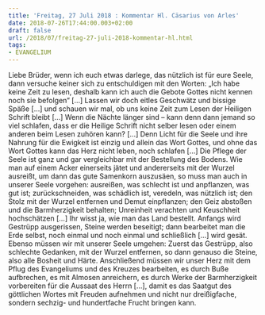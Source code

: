 ```yaml
---
title: 'Freitag, 27 Juli 2018 : Kommentar Hl. Cäsarius von Arles'
date: 2018-07-26T17:44:00.003+02:00
draft: false
url: /2018/07/freitag-27-juli-2018-kommentar-hl.html
tags: 
- EVANGELIUM
---
```


Liebe Brüder, wenn ich euch etwas darlege, das nützlich ist für eure Seele, dann versuche keiner sich zu entschuldigen mit den Worten: „Ich habe keine Zeit zu lesen, deshalb kann ich auch die Gebote Gottes nicht kennen noch sie befolgen“ \[…\] Lassen wir doch eitles Geschwätz und bissige Späße \[…\] und schauen wir mal, ob uns keine Zeit zum Lesen der Heiligen Schrift bleibt \[…\] Wenn die Nächte länger sind – kann denn dann jemand so viel schlafen, dass er die Heilige Schrift nicht selber lesen oder einem anderen beim Lesen zuhören kann? \[…\] Denn Licht für die Seele und ihre Nahrung für die Ewigkeit ist einzig und allein das Wort Gottes, und ohne das Wort Gottes kann das Herz nicht leben, noch schlafen \[…\] Die Pflege der Seele ist ganz und gar vergleichbar mit der Bestellung des Bodens. Wie man auf einem Acker einerseits jätet und andererseits mit der Wurzel ausreißt, um dann das gute Samenkorn auszusäen, so muss man auch in unserer Seele vorgehen: ausreißen, was schlecht ist und anpflanzen, was gut ist; zurückschneiden, was schädlich ist, veredeln, was nützlich ist; den Stolz mit der Wurzel entfernen und Demut einpflanzen; den Geiz abstoßen und die Barmherzigkeit behalten; Unreinheit verachten und Keuschheit hochschätzen \[…\] Ihr wisst ja, wie man das Land bestellt. Anfangs wird Gestrüpp ausgerissen, Steine werden beseitigt; dann bearbeitet man die Erde selbst, noch einmal und noch einmal und schließlich \[…\] wird gesät. Ebenso müssen wir mit unserer Seele umgehen: Zuerst das Gestrüpp, also schlechte Gedanken, mit der Wurzel entfernen, so dann genauso die Steine, also alle Bosheit und Härte. Anschließend müssen wir unser Herz mit dem Pflug des Evangeliums und des Kreuzes bearbeiten, es durch Buße aufbrechen, es mit Almosen anreichern, es durch Werke der Barmherzigkeit vorbereiten für die Aussaat des Herrn \[…\], damit es das Saatgut des göttlichen Wortes mit Freuden aufnehmen und nicht nur dreißigfache, sondern sechzig- und hundertfache Frucht bringen kann.